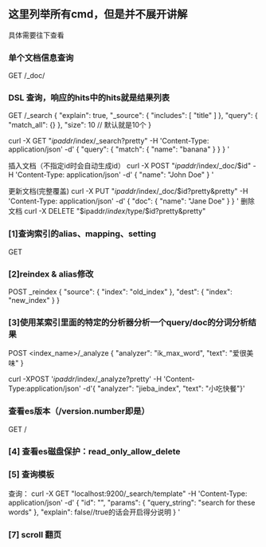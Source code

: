 ## 这里列举所有cmd，但是并不展开讲解
具体需要往下查看


### 单个文档信息查询
GET <index>/_doc/<id>

### DSL 查询，响应的hits中的hits就是结果列表
GET <index>/_search
{
  "explain": true,
  "_source": {
    "includes": [
      "title"
    ]
  },
  "query": {
    "match_all": {}
  },
  "size": 10  // 默认就是10个
}

curl -X GET "$ipaddr/$index/_search?pretty" -H 'Content-Type: application/json' -d'
{
  "query": { "match": { "name": "banana" } }
}
'


插入文档（不指定id时会自动生成id）
curl -X POST "$ipaddr/$index/_doc/$id" -H 'Content-Type: application/json' -d'
{
  "name": "John Doe"
}
'

更新文档(完整覆盖)
curl -X PUT "$ipaddr/$index/_doc/$id?pretty&pretty" -H 'Content-Type: application/json' -d'
{
  "doc": { "name": "Jane Doe" }
}
'
删除文档
curl -X DELETE "$ipaddr/$index/$type/$id?pretty&pretty"


### [1]查询索引的alias、mapping、setting
GET <index name>

### [2]reindex & alias修改
POST _reindex
{
  "source": {
    "index": "old_index"
  },
  "dest": {
    "index": "new_index"
  }
}

### [3]使用某索引里面的特定的分析器分析一个query/doc的分词分析结果
POST <index_name>/_analyze
{
  "analyzer": "ik_max_word", 
  "text": "爱很美味"
}

curl -XPOST '$ipaddr/$index/_analyze?pretty' -H 'Content-Type:application/json' -d'{ "analyzer": "jieba_index", "text": "小吃快餐"}'

### 查看es版本（/version.number即是）
GET /

### [4] 查看es磁盘保护：read_only_allow_delete

### [5] 查询模板
查询：
curl -X GET "localhost:9200/_search/template" -H 'Content-Type: application/json' -d'
{
    "id": "<templateName>",
    "params": {
        "query_string": "search for these words"
    },
    "explain": false//true的话会开启得分说明
}
'

### [7] scroll 翻页
